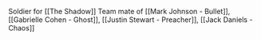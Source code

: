 Soldier for [[The Shadow]]
Team mate of [[Mark Johnson - Bullet]], [[Gabrielle Cohen - Ghost]], [[Justin Stewart - Preacher]], [[Jack Daniels - Chaos]]